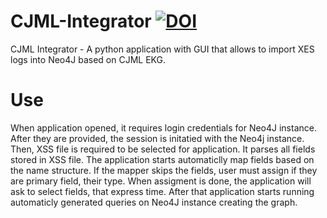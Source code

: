 # CJML-Integrator [![DOI](https://zenodo.org/badge/728133494.svg)](https://zenodo.org/doi/10.5281/zenodo.10307556)

CJML Integrator - A python application with GUI that allows to import XES logs into Neo4J based on CJML EKG.

# Use
When application opened, it requires login credentials for Neo4J instance. After they are provided, the session is initatied with the Neo4j instance. Then, XSS file is required to be selected for application. It parses all fields stored in XSS file. The application starts automaticlly map fields based on the name structure. If the mapper skips the fields, user must assign if they are primary field, their type. When assigment is done, the application will ask to select fields, that express time. After that application starts running automaticly generated queries on Neo4J instance creating the graph. 
